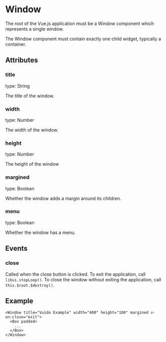 # Window

The root of the Vue.js application must be a Window component which represents a single window.

The Window component must contain exactly one child widget, typically a container.

## Attributes

### title

type: String

The title of the window.

### width

type: Number

The width of the window.

### height

type: Number

The height of the window

### margined

type: Boolean

Whether the window adds a margin around its children.

### menu

type: Boolean

Whether the window has a menu.

## Events

### close

Called when the close button is clicked. To exit the application, call `libui.stopLoop()`. To close the window without exiting the application, call `this.$root.$destroy()`.

## Example

```vue
<Window title="Vuido Example" width="400" height="100" margined v-on:close="exit">
  <Box padded>
    ...
  </Box>
</Window>
```
